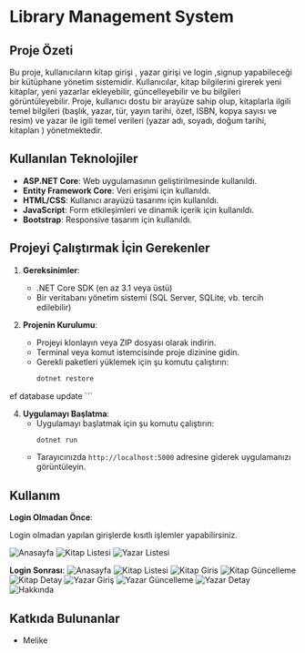 

# Library Management System

## Proje Özeti
Bu proje, kullanıcıların kitap girişi , yazar girişi ve login ,signup yapabileceği bir kütüphane yönetim sistemidir. Kullanıcılar, kitap bilgilerini girerek yeni kitaplar, yeni yazarlar ekleyebilir, güncelleyebilir  ve bu bilgileri görüntüleyebilir. Proje, kullanıcı dostu bir arayüze sahip olup, kitaplarla ilgili temel bilgileri (başlık, yazar, tür, yayın tarihi, özet, ISBN, kopya sayısı ve resim) ve yazar ile igili temel verileri (yazar adı, soyadı, doğum tarihi, kitapları ) yönetmektedir.

## Kullanılan Teknolojiler
- **ASP.NET Core**: Web uygulamasının geliştirilmesinde kullanıldı.
- **Entity Framework Core**: Veri erişimi için kullanıldı.
- **HTML/CSS**: Kullanıcı arayüzü tasarımı için kullanıldı.
- **JavaScript**: Form etkileşimleri ve dinamik içerik için kullanıldı.
- **Bootstrap**: Responsive tasarım için kullanıldı.

## Projeyi Çalıştırmak İçin Gerekenler
1. **Gereksinimler**:
   - .NET Core SDK (en az 3.1 veya üstü)
   - Bir veritabanı yönetim sistemi (SQL Server, SQLite, vb. tercih edilebilir)

2. **Projenin Kurulumu**:
   - Projeyi klonlayın veya ZIP dosyası olarak indirin.
   - Terminal veya komut istemcisinde proje dizinine gidin.
   - Gerekli paketleri yüklemek için şu komutu çalıştırın:
     ```bash
     dotnet restore
     ```
 ef database update
     ```

4. **Uygulamayı Başlatma**:
   - Uygulamayı başlatmak için şu komutu çalıştırın:
     ```bash
     dotnet run
     ```
   - Tarayıcınızda `http://localhost:5000` adresine giderek uygulamanızı görüntüleyin.

## Kullanım
**Login Olmadan Önce**:

Login olmadan yapılan girişlerde kısıtlı işlemler yapabilirsiniz.

![Anasayfa](https://github.com/Melike10/LibraryManagementSystem/blob/0956d6774be6c4a10048423d964da66b756e9e72/beforesignup1.png)
![Kitap Listesi](https://github.com/Melike10/LibraryManagementSystem/blob/0956d6774be6c4a10048423d964da66b756e9e72/beforesignup2.png)
![Yazar Listesi](https://github.com/Melike10/LibraryManagementSystem/blob/0956d6774be6c4a10048423d964da66b756e9e72/beforesignup3.png)

**Login Sonrası**:
![Anasayfa](https://github.com/Melike10/LibraryManagementSystem/blob/0956d6774be6c4a10048423d964da66b756e9e72/login1.png)
![Kitap Listesi](https://github.com/Melike10/LibraryManagementSystem/blob/0956d6774be6c4a10048423d964da66b756e9e72/login2.png)
![Kitap Giris](https://github.com/Melike10/LibraryManagementSystem/blob/0956d6774be6c4a10048423d964da66b756e9e72/kitapgirisi.png)
![Kitap Güncelleme](https://github.com/Melike10/LibraryManagementSystem/blob/0956d6774be6c4a10048423d964da66b756e9e72/editbook.png)
![Kitap Detay](https://github.com/Melike10/LibraryManagementSystem/blob/0956d6774be6c4a10048423d964da66b756e9e72/detaylar.png)
![Yazar Giriş](https://github.com/Melike10/LibraryManagementSystem/blob/0956d6774be6c4a10048423d964da66b756e9e72/yazargirisi.png)
![Yazar Güncelleme](https://github.com/Melike10/LibraryManagementSystem/blob/0956d6774be6c4a10048423d964da66b756e9e72/yazargüncelleme.png)
![Yazar Detay](https://github.com/Melike10/LibraryManagementSystem/blob/0956d6774be6c4a10048423d964da66b756e9e72/yazardetay.png)
![Hakkında](https://github.com/Melike10/LibraryManagementSystem/blob/0956d6774be6c4a10048423d964da66b756e9e72/about.png)






## Katkıda Bulunanlar
- Melike

